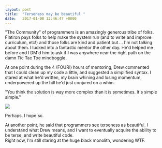 ```yaml
---
layout: post
title:  "Terseness may be beautiful "
date:   2017-01-08 12:46:47 +0000
---
```



"The Community" of programmers is an amazingly generous tribe of folks.  Flatiron pays folks to help make the system run (and to write and improve curriculum, etc!) and those folks are kind and patient but ... I'm not talking about them.  I lucked into a fantastic mentor the other day.  He'd helped me before and I DM'd him to ask if I was anywhere near the right path on the damn Tic Tac Toe mindboggle.  

At one point during the 4 (FOUR!) hours of mentoring, Drew commented that I could clean up my code a little, and suggested a simplified syntax.   I stared at what he'd written, my brain whining and losing momentum, underpowered up the hill he'd just conjured on a whim.

"You think the solution is way more complex than it is sometimes. It's simple simple."

![](http://i.imgur.com/PVHC1qu.gifv)

Perhaps.  I hope so.  

At another point, he said that programmers see terseness as beautiful.  I understand what Drew means, and I want to eventually acquire the ability to be terse, and write beautiful code.  
Right now, I'm still staring at the huge black monolith, wondering WTF.
